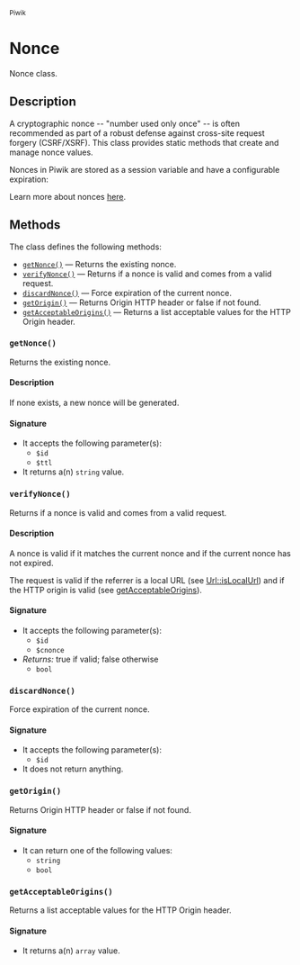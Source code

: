 <small>Piwik</small>

Nonce
=====

Nonce class.

Description
-----------

A cryptographic nonce -- "number used only once" -- is often recommended as
part of a robust defense against cross-site request forgery (CSRF/XSRF). This
class provides static methods that create and manage nonce values.

Nonces in Piwik are stored as a session variable and have a configurable expiration:

Learn more about nonces [here](http://en.wikipedia.org/wiki/Cryptographic_nonce).


Methods
-------

The class defines the following methods:

- [`getNonce()`](#getnonce) &mdash; Returns the existing nonce.
- [`verifyNonce()`](#verifynonce) &mdash; Returns if a nonce is valid and comes from a valid request.
- [`discardNonce()`](#discardnonce) &mdash; Force expiration of the current nonce.
- [`getOrigin()`](#getorigin) &mdash; Returns Origin HTTP header or false if not found.
- [`getAcceptableOrigins()`](#getacceptableorigins) &mdash; Returns a list acceptable values for the HTTP Origin header.

<a name="getnonce" id="getnonce"></a>
### `getNonce()`

Returns the existing nonce.

#### Description

If none exists, a new nonce will be generated.

#### Signature

- It accepts the following parameter(s):
    - `$id`
    - `$ttl`
- It returns a(n) `string` value.

<a name="verifynonce" id="verifynonce"></a>
### `verifyNonce()`

Returns if a nonce is valid and comes from a valid request.

#### Description

A nonce is valid if it matches the current nonce and if the current nonce
has not expired.

The request is valid if the referrer is a local URL (see [Url::isLocalUrl](#))
and if the HTTP origin is valid (see [getAcceptableOrigins](#getAcceptableOrigins)).

#### Signature

- It accepts the following parameter(s):
    - `$id`
    - `$cnonce`
- _Returns:_ true if valid; false otherwise
    - `bool`

<a name="discardnonce" id="discardnonce"></a>
### `discardNonce()`

Force expiration of the current nonce.

#### Signature

- It accepts the following parameter(s):
    - `$id`
- It does not return anything.

<a name="getorigin" id="getorigin"></a>
### `getOrigin()`

Returns Origin HTTP header or false if not found.

#### Signature

- It can return one of the following values:
    - `string`
    - `bool`

<a name="getacceptableorigins" id="getacceptableorigins"></a>
### `getAcceptableOrigins()`

Returns a list acceptable values for the HTTP Origin header.

#### Signature

- It returns a(n) `array` value.

